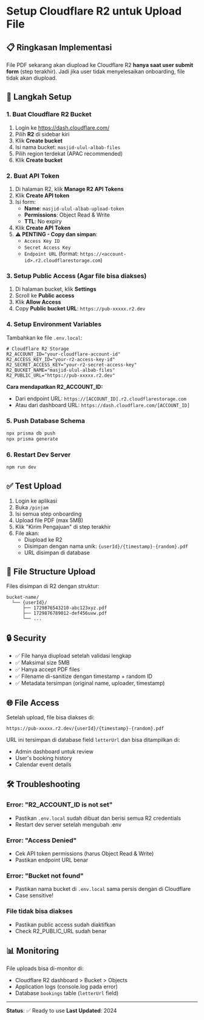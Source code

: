 # Setup Cloudflare R2 untuk Upload File

## 📋 Ringkasan Implementasi

File PDF sekarang akan diupload ke Cloudflare R2 **hanya saat user submit form** (step terakhir). Jadi jika user tidak menyelesaikan onboarding, file tidak akan diupload.

## 🚀 Langkah Setup

### 1. Buat Cloudflare R2 Bucket

1. Login ke https://dash.cloudflare.com/
2. Pilih **R2** di sidebar kiri
3. Klik **Create bucket**
4. Isi nama bucket: `masjid-ulul-albab-files`
5. Pilih region terdekat (APAC recommended)
6. Klik **Create bucket**

### 2. Buat API Token

1. Di halaman R2, klik **Manage R2 API Tokens**
2. Klik **Create API token**
3. Isi form:
   - **Name**: `masjid-ulul-albab-upload-token`
   - **Permissions**: Object Read & Write
   - **TTL**: No expiry
4. Klik **Create API Token**
5. **⚠️ PENTING - Copy dan simpan**:
   - `Access Key ID`
   - `Secret Access Key`
   - `Endpoint URL` (format: `https://<account-id>.r2.cloudflarestorage.com`)

### 3. Setup Public Access (Agar file bisa diakses)

1. Di halaman bucket, klik **Settings**
2. Scroll ke **Public access**
3. Klik **Allow Access**
4. Copy **Public bucket URL**: `https://pub-xxxxx.r2.dev`

### 4. Setup Environment Variables

Tambahkan ke file `.env.local`:

```env
# Cloudflare R2 Storage
R2_ACCOUNT_ID="your-cloudflare-account-id"
R2_ACCESS_KEY_ID="your-r2-access-key-id"
R2_SECRET_ACCESS_KEY="your-r2-secret-access-key"
R2_BUCKET_NAME="masjid-ulul-albab-files"
R2_PUBLIC_URL="https://pub-xxxxx.r2.dev"
```

**Cara mendapatkan R2_ACCOUNT_ID:**
- Dari endpoint URL: `https://[ACCOUNT_ID].r2.cloudflarestorage.com`
- Atau dari dashboard URL: `https://dash.cloudflare.com/[ACCOUNT_ID]`

### 5. Push Database Schema

```bash
npx prisma db push
npx prisma generate
```

### 6. Restart Dev Server

```bash
npm run dev
```

## ✅ Test Upload

1. Login ke aplikasi
2. Buka `/pinjam`
3. Isi semua step onboarding
4. Upload file PDF (max 5MB)
5. Klik "Kirim Pengajuan" di step terakhir
6. File akan:
   - Diupload ke R2
   - Disimpan dengan nama unik: `{userId}/{timestamp}-{random}.pdf`
   - URL disimpan di database

## 📁 File Structure Upload

Files disimpan di R2 dengan struktur:
```
bucket-name/
  └── {userId}/
      ├── 1729876543210-abc123xyz.pdf
      ├── 1729876789012-def456uvw.pdf
      └── ...
```

## 🔒 Security

- ✅ File hanya diupload setelah validasi lengkap
- ✅ Maksimal size 5MB
- ✅ Hanya accept PDF files
- ✅ Filename di-sanitize dengan timestamp + random ID
- ✅ Metadata tersimpan (original name, uploader, timestamp)

## 🌐 File Access

Setelah upload, file bisa diakses di:
```
https://pub-xxxxx.r2.dev/{userId}/{timestamp}-{random}.pdf
```

URL ini tersimpan di database field `letterUrl` dan bisa ditampilkan di:
- Admin dashboard untuk review
- User's booking history
- Calendar event details

## 🛠️ Troubleshooting

### Error: "R2_ACCOUNT_ID is not set"
- Pastikan `.env.local` sudah dibuat dan berisi semua R2 credentials
- Restart dev server setelah mengubah .env

### Error: "Access Denied"
- Cek API token permissions (harus Object Read & Write)
- Pastikan endpoint URL benar

### Error: "Bucket not found"
- Pastikan nama bucket di `.env.local` sama persis dengan di Cloudflare
- Case sensitive!

### File tidak bisa diakses
- Pastikan public access sudah diaktifkan
- Check R2_PUBLIC_URL sudah benar

## 📊 Monitoring

File uploads bisa di-monitor di:
- Cloudflare R2 dashboard > Bucket > Objects
- Application logs (console.log pada error)
- Database `bookings` table (`letterUrl` field)

---

**Status**: ✅ Ready to use
**Last Updated**: 2024

